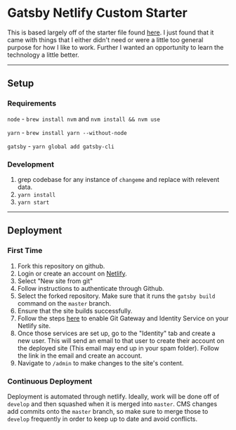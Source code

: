 # Gatsby Netlify Custom Starter

This is based largely off of the starter file found [here](https://github.com/robertcoopercode/gatsby-netlify-cms). I just found that it came with things that I either didn't need or were a little too general purpose for how I like to work. Further I wanted an opportunity to learn the technology a little better.

---

## Setup

### Requirements

`node` - `brew install nvm` and `nvm install && nvm use`

`yarn` - `brew install yarn --without-node`

`gatsby` - `yarn global add gatsby-cli`

### Development

1. grep codebase for any instance of `changeme` and replace with relevent data.
1. `yarn install`
1. `yarn start`

---

## Deployment

### First Time

1. Fork this repository on github.
1. Login or create an account on [Netlify](https://app.netlify.com/).
1. Select "New site from git"
1. Follow instructions to authenticate through Github.
1. Select the forked repository. Make sure that it runs the `gatsby build` command on the `master` branch.
1. Ensure that the site builds successfully.
1. Follow the steps [here](https://www.netlifycms.org/docs/add-to-your-site/#enable-identity-and-git-gateway) to enable Git Gateway and Identity Service on your Netlify site.
1. Once those services are set up, go to the "Identity" tab and create a new user. This will send an email to that user to create their account on the deployed site (This email may end up in your spam folder). Follow the link in the email and create an account.
1. Navigate to `/admin` to make changes to the site's content.

### Continuous Deployment

Deployment is automated through netlify. Ideally, work will be done off of `develop` and then squashed when it is merged into `master`. CMS changes add commits onto the `master` branch, so make sure to merge those to `develop` frequently in order to keep up to date and avoid conflicts.
